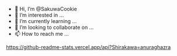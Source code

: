 - 👋 Hi, I’m @SakuwaCookie
- 👀 I’m interested in ...
- 🌱 I’m currently learning ...
- 💞️ I’m looking to collaborate on ...
- 📫 How to reach me ...

<!---
SakuwaCookie/SakuwaCookie is a ✨ special ✨ repository because its `README.md` (this file) appears on your GitHub profile.
You can click the Preview link to take a look at your changes.
--->

https://github-readme-stats.vercel.app/api?Shirakawa=anuraghazra
